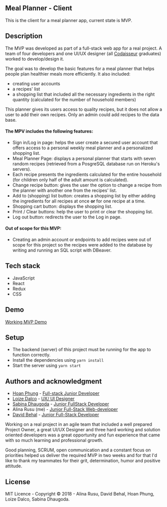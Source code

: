 ## Meal Planner - Client

This is the client for a meal planner app, current state is MVP.

## Description

The MVP was developed as part of a full-stack web app for a real project. A team of four developers and one UI/UX designer (all [Codaisseur](https://codaisseur.com/) graduates) worked to develop/design it. 

The goal was to develop the basic features for a meal planner that helps people plan healthier meals more efficiently. It also included:
- creating user accounts
- a recipes' list
- a shopping list that included all the necessary ingredients in the right quantity (calculated for the number of household members)

This planner gives its users access to quality recipes, but it does not allow a user to add their own recipes. Only an admin could add recipes to the data base. 


#### The MPV includes the following features:
* Sign in/Log in page: helps the user create a secured user account that offers access to a personal weekly meal planner and a personalized shopping list.
* Meal Planner Page: displays a personal planner that starts with seven random recipes (retrieved from a PosgreSQL database run on Heroku's servers). 
* Each recipe presents the ingredients calculated for the entire household (for children only half of the adult amount is calculated).
* Change recipe button: gives the user the option to change a recipe from the planner with another one from the recipes' list.
* Add to (shopping) list button: creates a shopping list by either adding the ingredients for all recipes at once **or** for one recipe at a time.
* Shopping cart button: displays the shopping list.
* Print / Clear buttons: help the user to print or clear the shopping list. 
* Log out button: redirects the user to the Log in page.


#### Out of scope for this MVP:
* Creating an admin account or endpoints to add recipes were out of scope for this project so the recipes were added to the database by writing and running an SQL script with DBeaver. 

## Tech stack
* JavaScript
* React
* Redux
* CSS

## Demo
[Working MVP Demo](https://loized.com/img/meal/video_meal.gif)

## Setup
* The backend (server) of this project must be running for the app to function correctly.
* Install the dependencies using `yarn install`
* Start the server using `yarn start`

## Authors and acknowledgment
* [Hoan Phung](https://github.com/hoanphungt) - [Full-stack Junior Developer ](https://www.linkedin.com/in/hoanphung/)
* [Loize Dalco](https://loized.com/) - [UX/ UI Designer](https://www.linkedin.com/in/loize-dalco/)
* [Sabina Dhaugoda](https://github.com/sabeenski) - [Junior FullStack Developer](https://www.linkedin.com/in/sabinadhaugoda/)
* Alina Rusu (me) - [Junior Full-Stack Web-developer](https://www.linkedin.com/in/alina-rusu/)
* [David Behal](https://github.com/DavidB59) - [Junior Full-Stack Developer](https://www.linkedin.com/in/davidbehal/)

Working on a real project in an agile team that included a well prepared Project Owner, a great UI/UX Designer and three hard working and solution oriented developers was a great opportunity and fun experience that came with so much learning and professional growth.

Good planning, SCRUM, open communication and a constant focus on priorities helped us deliver the required MVP in two weeks and for that I'd like to thank my teammates for their grit, determination, humor and positive attitude.


## License
MIT Licence - Copyright &copy; 2018 - Alina Rusu, David Behal, Hoan Phung, Loize Dalco, Sabina Dhaugoda.

